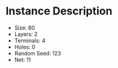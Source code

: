 # Instance Description

* Size: 80
* Layers: 2
* Terminals: 4
* Holes: 0
* Random Seed: 123
* Net: 11
